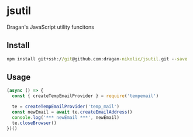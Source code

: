 # jsutil
Dragan's JavaScript utility funcitons

## Install

```cmd
npm install git+ssh://git@github.com:dragan-nikolic/jsutil.git --save
```

## Usage

```js
(async () => {
  const { createTempEmailProvider } = require('tempemail')

  te = createTempEmailProvider('temp_mail')
  const newEmail = await te.createEmailAddress()
  console.log('*** newEmail ***', newEmail)
  te.closeBrowser()
})()
```
